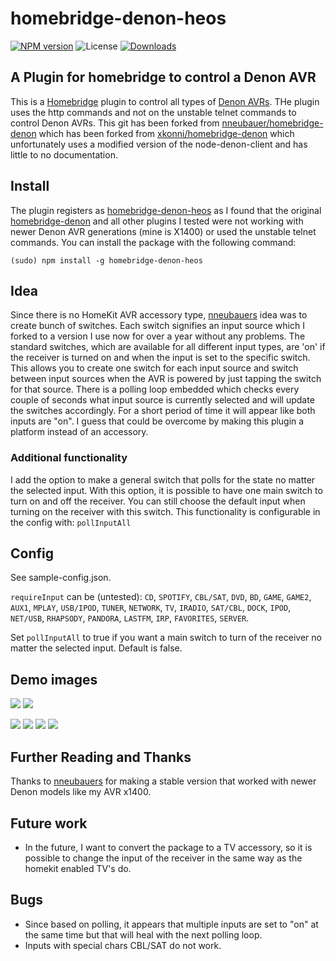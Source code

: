 # homebridge-denon-heos

[![NPM version](https://badge.fury.io/js/homebridge-denon-heos.svg)](https://npmjs.org/package/homebridge-denon-heos)
![License](https://img.shields.io/badge/license-ISC-lightgrey.svg)
[![Downloads](https://img.shields.io/npm/dm/homebridge-denon-heos.svg)](https://npmjs.org/package/homebridge-denon-heos)

## A Plugin for homebridge to control a Denon AVR

This is a [Homebridge](https://github.com/nfarina/homebridge) plugin to control all types of [Denon AVRs](https://www.denon-hifi.nl/nl/product/homecinema/avreceiver). THe plugin uses the http commands and not on the unstable telnet commands to control Denon AVRs. This git has been forked from [nneubauer/homebridge-denon](https://github.com/nneubauer/homebridge-denon) which has been forked from [xkonni/homebridge-denon](https://github.com/xkonni/homebridge-denon) which unfortunately uses a modified version of the node-denon-client and has little to no documentation.



## Install

The plugin registers as [homebridge-denon-heos](https://www.npmjs.com/package/homebridge-denon-heos) as I found that the original [homebridge-denon](https://www.npmjs.com/package/homebridge-denon) and all other plugins I tested were not working with newer Denon AVR generations (mine is X1400) or used the unstable telnet commands. You can install the package with the following command:

```
(sudo) npm install -g homebridge-denon-heos
```

## Idea

Since there is no HomeKit AVR accessory type, [nneubauers](https://github.com/nneubauer) idea was to create bunch of switches. Each switch signifies an input source which I forked to a version I use now for over a year without any problems.
The standard switches, which are available for all different input types, are 'on' if the receiver is turned on and when the input is set to the specific switch. This allows you to create one switch for each input source and switch between input sources when the AVR is powered by just tapping the switch for that source. There is a polling loop embedded which checks every couple of seconds what input source is currently selected and will update the switches accordingly. For a short period of time it will appear like both inputs are "on". I guess
that could be overcome by making this plugin a platform instead of an accessory. 

### Additional functionality

I add the option to make a general switch that polls for the state no matter the selected input. With this option, it is possible to have one main switch to turn on and off the receiver. You can still choose the default input when turning on the receiver with this switch. This functionality is configurable in the config with: `pollInputAll`

## Config

See sample-config.json.

`requireInput` can be (untested): `CD`, `SPOTIFY`, `CBL/SAT`, `DVD`, `BD`, `GAME`, `GAME2`, `AUX1`, `MPLAY`, `USB/IPOD`, `TUNER`, `NETWORK`, `TV`, `IRADIO`, `SAT/CBL`, `DOCK`, `IPOD`, `NET/USB`, `RHAPSODY`, `PANDORA`, `LASTFM`, `IRP`, `FAVORITES`, `SERVER`.

Set `pollInputAll` to true if you want a main switch to turn of the receiver no matter the selected input. Default is false.

## Demo images
<img src=https://raw.githubusercontent.com/Martvvliet/homebridge-denon-heos/tvService/images/SampleVid1.gif> <img src=https://raw.githubusercontent.com/Martvvliet/homebridge-denon-heos/tvService/images/SampleVid2.gif>

<img src=https://raw.githubusercontent.com/Martvvliet/homebridge-denon-heos/tvService/images/SampleInputs.PNG>
<img src=https://raw.githubusercontent.com/Martvvliet/homebridge-denon-heos/tvService/images/SampleRemote.PNG>
<img src=https://raw.githubusercontent.com/Martvvliet/homebridge-denon-heos/tvService/images/SampleSwitches.PNG>
<img src=https://raw.githubusercontent.com/Martvvliet/homebridge-denon-heos/tvService/images/SampleSwitches2.PNG>


## Further Reading and Thanks

Thanks to [nneubauers](https://github.com/nneubauer) for making a stable version that worked with newer Denon models like my AVR x1400.

## Future work

* In the future, I want to convert the package to a TV accessory, so it is possible to change the input of the receiver in the same way as the homekit enabled TV's do.

## Bugs

* Since based on polling, it appears that multiple inputs are set to "on" at the same time but that will heal with the next polling loop.
* Inputs with special chars CBL/SAT do not work.
